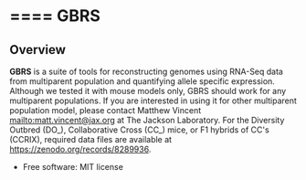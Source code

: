 ====
GBRS
====


Overview
--------

**GBRS** is a suite of tools for reconstructing genomes using RNA-Seq data from multiparent population and quantifying allele specific expression. Although we tested it with mouse models only, GBRS should work for any multiparent populations. If you are interested in using it for other multiparent population model, please contact Matthew Vincent <mailto:matt.vincent@jax.org> at The Jackson Laboratory. For the Diversity Outbred (DO_), Collaborative Cross (CC_) mice, or F1 hybrids of CC's (CCRIX), required data files are available at https://zenodo.org/records/8289936.

* Free software: MIT license


